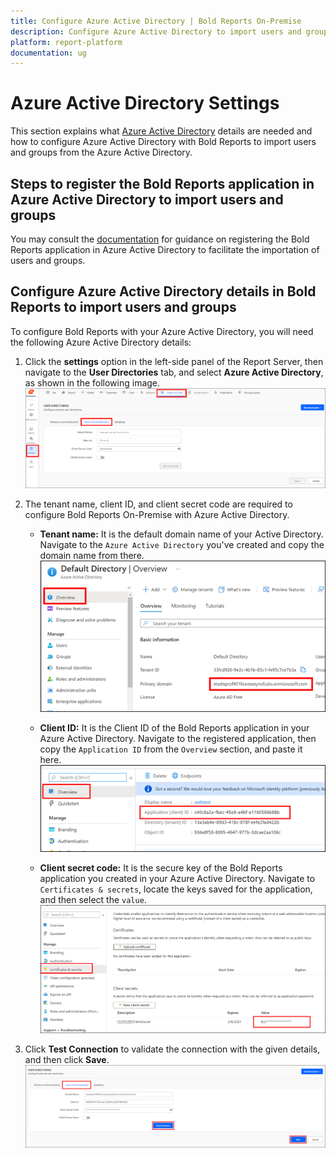 ```yaml
---
title: Configure Azure Active Directory | Bold Reports On-Premise
description: Configure Azure Active Directory to import users and groups and synchronize their details after importing into the Bold Reports On-Premise.
platform: report-platform
documentation: ug
---
```


# Azure Active Directory Settings

This section explains what [Azure Active Directory](https://www.microsoft.com/en-us/security/business/identity-access/microsoft-entra-id) details are needed and how to configure Azure Active Directory with Bold Reports to import users and groups from the Azure Active Directory.

## Steps to register the Bold Reports application in Azure Active Directory to import users and groups

You may consult the [documentation](./../../how-to/set-up-azure-active-directory/#steps-to-register-bold-reports-on-premise-application-in-azure-active-directory) for guidance on registering the Bold Reports application in Azure Active Directory to facilitate the importation of users and groups.

## Configure Azure Active Directory details in Bold Reports to import users and groups

To configure Bold Reports with your Azure Active Directory, you will need the following Azure Active Directory details:

1. Click the **settings** option in the left-side panel of the Report Server, then navigate to the **User Directories** tab, and select **Azure Active Directory**, as shown in the following image.
    ![Azure Active Directory Settings](/static/assets/on-premise/images/settings/azure-active-directory-settings.png)

2. The tenant name, client ID, and client secret code are required to configure Bold Reports On-Premise with Azure Active Directory.

    * **Tenant name:** It is the default domain name of your Active Directory. Navigate to the `Azure Active Directory` you've created and copy the domain name from there.
        ![Tenant Name](/static/assets/on-premise/images/settings/tenant-name.png)

    * **Client ID:** It is the Client ID of the Bold Reports application in your Azure Active Directory. Navigate to the registered application, then copy the `Application ID` from the `Overview` section, and paste it here.
        ![Client ID](/static/assets/on-premise/images/settings/app-id.png)

    * **Client secret code:** It is the secure key of the Bold Reports application you created in your Azure Active Directory. Navigate to `Certificates & secrets`, locate the keys saved for the application, and then select the `value`.
        ![Client Secret](/static/assets/on-premise/images/settings/keys.png)

3. Click **Test Connection** to validate the connection with the given details, and then click **Save**.
        ![Save Azure Active Details](/static/assets/on-premise/images/settings/save-azure-active.png)